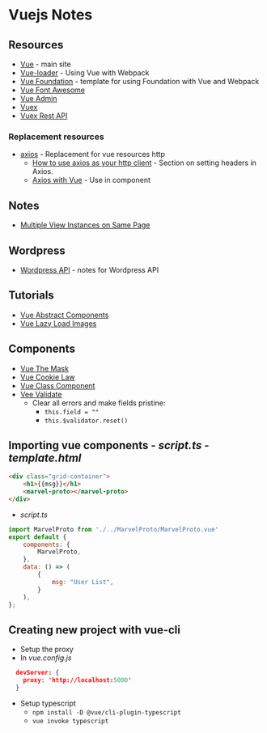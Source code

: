 # Vuejs Notes

## Resources
* [Vue](https://vuejs.org/) - main site
* [Vue-loader](https://vue-loader.vuejs.org/en/) - Using Vue with Webpack
* [Vue Foundation](https://github.com/vue-foundation/vue-foundation) - template for using Foundation with Vue and Webpack
* [Vue Font Awesome](https://github.com/Justineo/vue-awesome)
* [Vue Admin](https://github.com/vue-bulma/vue-admin)
* [Vuex](https://github.com/vuejs/vuex)
* [Vuex Rest API](https://github.com/christianmalek/vuex-rest-api)
### Replacement resources
* [axios](https://github.com/mzabriskie/axios) - Replacement for vue resources http
    * [How to use axios as your http client](http://codeheaven.io/how-to-use-axios-as-your-http-client/) - Section on setting headers in Axios.
    * [Axios with Vue](https://alligator.io/vuejs/rest-api-axios/) - Use in component


## Notes
* [Multiple View Instances on Same Page](https://codingexplained.com/coding/front-end/vue-js/using-multiple-vue-instances-page)

## Wordpress
* [Wordpress API](../../../php/wordpress/api/vuejs.md) - notes for Wordpress API

## Tutorials
* [Vue Abstract Components](https://alligator.io/vuejs/vue-abstract-components/)
* [Vue Lazy Load Images](https://alligator.io/vuejs/vue-lazy-load-images/)

## Components
* [Vue The Mask](https://github.com/vuejs-tips/vue-the-mask/blob/master/src/docs/docs.vue)
* [Vue Cookie Law](https://github.com/apertureless/vue-cookie-law)
* [Vue Class Component](https://github.com/vuejs/vue-class-component)
* [Vee Validate](https://github.com/baianat/vee-validate)
    * Clear all errors and make fields pristine:
        * `this.field = ""`
        * `this.$validator.reset()`

## Importing vue components - *script.ts* - *template.html*
```html
<div class="grid-container">
    <h1>{{msg}}</h1>
    <marvel-proto></marvel-proto>
</div>
```
* *script.ts*
```js
import MarvelProto from './../MarvelProto/MarvelProto.vue'
export default {
    components: {
        MarvelProto,
    },
    data: () => (
        {
            msg: "User List",
        }
    ),
};
```

## Creating new project with vue-cli
* Setup the proxy
* In *vue.config.js*
```json
  devServer: {
    proxy: 'http://localhost:5000'
  }
```
* Setup typescript
    * `npm install -D @vue/cli-plugin-typescript`
    * `vue invoke typescript`
